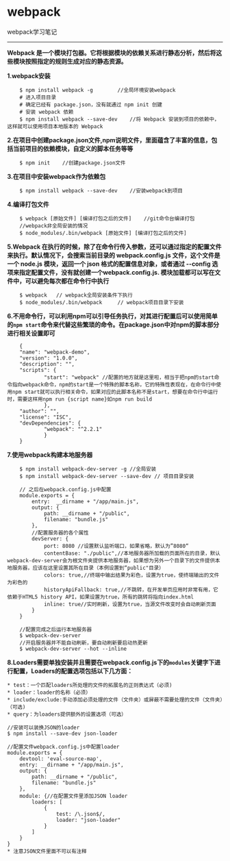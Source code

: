 # webpack
webpack学习笔记

----------
**Webpack 是一个模块打包器。它将根据模块的依赖关系进行静态分析，然后将这些模块按照指定的规则生成对应的静态资源。**

**1.webpack安装**
		
		$ npm install webpack -g	    //全局环境安装webpack
		# 进入项目目录 
		# 确定已经有 package.json，没有就通过 npm init 创建 
		# 安装 webpack 依赖 
		$ npm install webpack --save-dev    //将 Webpack 安装到项目的依赖中，这样就可以使用项目本地版本的 Webpack
**2.在项目中创建package.json文件,npm说明文件，里面蕴含了丰富的信息，包括当前项目的依赖模块，自定义的脚本任务等等**

		$ npm init    //创建package.json文件
**3.在项目中安装webpack作为依赖包**

		$ npm install webpack --save-dev    //安装webpack到项目
**4.编译打包文件**

		$ webpack [原始文件] [编译打包之后的文件]    //git命令台编译打包
		//webpack非全局安装的情况
		$ node_modules/.bin/webpack [原始文件] [编译打包之后的文件]
**5.Webpack 在执行的时候，除了在命令行传入参数，还可以通过指定的配置文件来执行。默认情况下，会搜索当前目录的 webpack.config.js 文件，这个文件是一个 node.js 模块，返回一个 json 格式的配置信息对象，或者通过 --config 选项来指定配置文件，没有就创建一个webpack.config.js.
模块加载都可以写在文件中，可以避免每次都在命令行中执行**
		
		$ webpack	// webpack全局安装条件下执行
		$ node_modules/.bin/webpack		// webpack项目目录下安装
**6.不用命令行，可以利用npm可以引导任务执行，对其进行配置后可以使用简单的`npm start`命令来代替这些繁琐的命令。在package.json中对npm的脚本部分进行相关设置即可**
		
		{ 
		"name": "webpack-demo", 
		"version": "1.0.0", 
		"description": "", 
		"scripts": { 
				"start": "webpack" //配置的地方就是这里啦，相当于把npm的start命令指向webpack命令，npm的start是一个特殊的脚本名称，它的特殊性表现在，在命令行中使用npm start就可以执行相关命令，如果对应的此脚本名称不是start，想要在命令行中运行时，需要这样用npm run {script name}如npm run build
				}, 
		"author": "", 
		"license": "ISC", 
		"devDependencies": { 
				"webpack": "^2.2.1" 
				} 
		}
**7.使用webpack构建本地服务器**
		
		$ npm install webpack-dev-server -g //全局安装 
		$ npm install webpack-dev-server --save-dev // 项目目录安装
		
		// 之后在webpack.config.js中配置
		module.exports = {
  			entry:  __dirname + "/app/main.js",
  			output: {
   				path: __dirname + "/public",
    			filename: "bundle.js"
  			},
			//配置服务器的各个属性
  			devServer: {
				port: 8080 //设置默认监听端口，如果省略，默认为”8080“
    			contentBase: "./public",//本地服务器所加载的页面所在的目录，默认webpack-dev-server会为根文件夹提供本地服务器，如果想为另外一个目录下的文件提供本地服务器，应该在这里设置其所在目录（本例设置到“public"目录）
    			colors: true,//终端中输出结果为彩色，设置为true，使终端输出的文件为彩色的
    			historyApiFallback: true,//不跳转，在开发单页应用时非常有用，它依赖于HTML5 history API，如果设置为true，所有的跳转将指向index.html
    			inline: true//实时刷新，设置为true，当源文件改变时会自动刷新页面
  			} 
		}
		
		//配置完成之后运行本地服务器
		$ webpack-dev-server
		//开启服务器并不能自动刷新，要自动刷新要启动热更新
		$ webpack-dev-server --hot --inline
**8.Loaders需要单独安装并且需要在webpack.config.js下的`modules`关键字下进行配置，Loaders的配置选项包括以下几方面：**

	* test：一个匹配loaders所处理的文件的拓展名的正则表达式（必须)
	* loader：loader的名称（必须）
	* include/exclude:手动添加必须处理的文件（文件夹）或屏蔽不需要处理的文件（文件夹）（可选)
	* query：为loaders提供额外的设置选项（可选）
	
	//安装可以装换JSON的loader
	$ npm install --save-dev json-loader

	//配置文件webpack.config.js中配置loader
	module.exports = {   
		devtool: 'eval-source-map',   
		entry: __dirname + "/app/main.js",   
		output: {     
			path: __dirname + "/public",     
			filename: "bundle.js" 
		},   
		module: {//在配置文件里添加JSON loader     
			loaders: [ 
				{         
					test: /\.json$/,         
					loader: "json-loader" 
				}	 
			] 
		}
	}
	* 注意JSON文件里面不可以有注释

